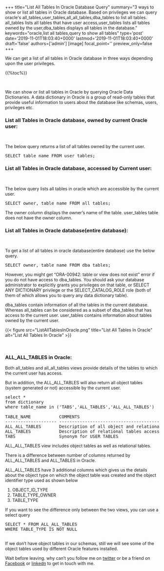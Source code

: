 +++
title="List All Tables In Oracle Database Query"
summary="3 ways to show or list all tables in Oracle database. Based on privileges we can query oracle's all_tables,user_tables,all_all_tables,dba_tables to list all tables. all_tables lists all tables that have user access,user_tables lists all tables owned by the user,dba_tables displays all tables in the database."
keywords="oracle,list all tables,query to show all tables"
type='post'
date='2019-11-01T18:03:40+0000'
lastmod='2019-11-01T18:03:40+0000'
draft='false'
authors=['admin']
[image]
focal_point=''
preview_only=false
+++

We can get a list of all tables in Oracle database in three ways depending upon the user privileges.

{{%toc%}}

&nbsp;

We can show or list all tables in Oracle by querying Oracle Data Dictionaries. A data dictionary in Oracle is a group of read-only tables that provide useful information to users about the database like schemas, users, privileges etc.

### List all Tables in Oracle database, owned by current Oracle user:

&nbsp;

The below query returns a list of all tables owned by the current user.

<pre>SELECT table_name FROM user_tables;
</pre>

### List all Tables in Oracle database, accessed by Current user:

&nbsp;

The below query lists all tables in oracle which are accessible by the current user.

<pre>SELECT owner, table_name FROM all_tables;</pre>

The owner column displays the owner’s name of the table. user_tables table does not have the owner column.

### List all Tables in Oracle database(entire database):

&nbsp;

To get a list of all tables in oracle database(entire database) use the below query.

<pre>SELECT owner, table_name FROM dba_tables;</pre>

However, you might get “ORA-00942: table or view does not exist” error if you do not have access to dba_tables. You should ask your database administrator to explicitly grants you privileges on that table, or SELECT ANY DICTIONARY privilege or the SELECT_CATALOG_ROLE role (both of them of which allows you to query any data dictionary table).

dba_tables contain information of all the tables in the current database. Whereas all_tables can be considered as a subset of dba_tables that has access to the current user. user_tables contains information about tables owned by the current user.

{{< figure src="ListAllTablesInOracle.png" title="List All Tables In Oracle" alt="List All Tables In Oracle" >}}

&nbsp;

### ALL_ALL_TABLES in Oracle:

Both all_tables and all_all_tables views provide details of the tables to which the current user has access.

But in addition, the ALL_ALL_TABLES will also return all object tables (system generated or not) accessible by the current user.

<pre>select *
from dictionary
where table_name in ('TABS','ALL_TABLES','ALL_ALL_TABLES')

TABLE_NAME           COMMENTS
-------------------- ------------------------------------------------------------------------------------------------
ALL_ALL_TABLES       Description of all object and relational tables accessible to the user
ALL_TABLES           Description of relational tables accessible to the user
TABS                 Synonym for USER_TABLES</pre>

ALL_ALL_TABLES view includes object tables as well as relational tables.

There is a difference between number of columns returned by ALL_ALL_TABLES and ALL_TABLES in Oracle.

ALL_ALL_TABLES have 3 additional columns which gives us the details about the object type on which the object table was created and the object identifier type used as shown below

<ol><li>OBJECT_ID_TYPE</li><li>TABLE_TYPE_OWNER</li><li>TABLE_TYPE</li></ol>

If you want to see the difference only between the two views, you can use a select query

<pre>SELECT * FROM ALL_ALL_TABLES 
WHERE TABLE_TYPE IS NOT NULL

</pre>

If we don’t have object tables in our schemas, still we will see some of the object tables used by different Oracle features installed.

Wait before leaving.
why can’t you follow me on <a href="https://twitter.com/arungudelli" target="_blank" rel="noopener">twitter</a> or be a friend on <a href="https://www.facebook.com/gudelliArun" target="_blank" rel="noopener">Facebook</a> or  <a href="https://www.linkedin.com/in/arungudelli/" target="_blank" rel="noopener">linkedn</a> to get in touch with me.







